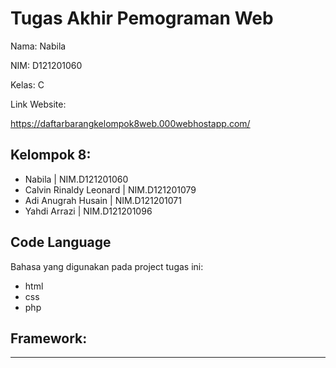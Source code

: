 # Tugas Akhir Pemograman Web

Nama: Nabila

NIM: D121201060

Kelas: C

Link Website: 

https://daftarbarangkelompok8web.000webhostapp.com/ 

## Kelompok 8:
- Nabila | NIM.D121201060
- Calvin Rinaldy Leonard | NIM.D121201079
- Adi Anugrah Husain | NIM.D121201071
- Yahdi Arrazi | NIM.D121201096
 
 ## Code Language
 Bahasa yang digunakan pada project tugas ini:
 - html
 - css
 - php
 
 ## Framework:
---
